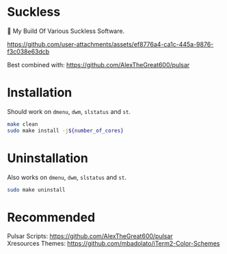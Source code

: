 # Suckless

🚀 My Build Of Various Suckless Software.

https://github.com/user-attachments/assets/ef8776a4-ca1c-445a-9876-f3c038e63dcb

Best combined with: https://github.com/AlexTheGreat600/pulsar

# Installation

Should work on `dmenu`, `dwm`, `slstatus` and `st`.

```bash
make clean
sudo make install -j${number_of_cores}
```

# Uninstallation

Also works on `dmenu`, `dwm`, `slstatus` and `st`.

```bash
sudo make uninstall
```

# Recommended

Pulsar Scripts: https://github.com/AlexTheGreat600/pulsar  
Xresources Themes: https://github.com/mbadolato/iTerm2-Color-Schemes
